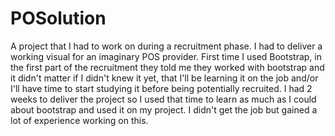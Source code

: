 # POSolution
A project that I had to work on during a recruitment phase.
I had to deliver a working visual for an imaginary POS provider.
First time I used Bootstrap, in the first part of the recruitment they told me they worked with bootstrap and it didn't matter if I didn't knew it yet, that I'll be 
learning it on the job and/or I'll have time to start studying it before being potentially recruited. 
I had 2 weeks to deliver the project so I used that time to learn as much as I could about bootstrap and used it on my project.
I didn't get the job but gained a lot of experience working on this.
